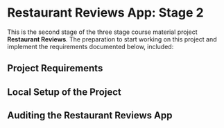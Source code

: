 <h1>Restaurant Reviews App: Stage 2</h1>
This is the second stage of the three stage course material project <b>Restaurant Reviews</b>. The preparation to start working on this project and implement the requirements documented below, included:


<h2>Project Requirements</h2>


<h2>Local Setup of the Project</h2>


<h2>Auditing the Restaurant Reviews App</h2>



